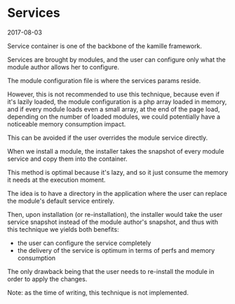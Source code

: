 Services
===========
2017-08-03



Service container is one of the backbone of the kamille framework.


Services are brought by modules,
and the user can configure only what the module author allows her to configure.

The module configuration file is where the services params reside.


However, this is not recommended to use this technique, because even if it's lazily loaded,
the module configuration is a php array loaded in memory, and if every module loads even a small array,
at the end of the page load, depending on the number of loaded modules, we could potentially have
a noticeable memory consumption impact.


This can be avoided if the user overrides the module service directly.

When we install a module, the installer takes the snapshot of every module service and copy them
into the container.

This method is optimal because it's lazy, and so it just consume the memory it needs at the execution moment.

The idea is to have a directory in the application where the user can replace the module's default service
entirely.

Then, upon installation (or re-installation), the installer would take the user service snapshot instead
of the module author's snapshot, and thus with this technique we yields both benefits:

- the user can configure the service completely
- the delivery of the service is optimum in terms of perfs and memory consumption


The only drawback being that the user needs to re-install the module in order to apply the changes.


Note: as the time of writing, this technique is not implemented.


